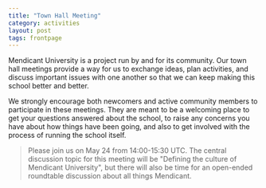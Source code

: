```yaml
---
title: "Town Hall Meeting"
category: activities
layout: post
tags: frontpage
---
```


Mendicant University is a project run by and for its community.
Our town hall meetings provide a way for us to exchange ideas,
plan activities, and discuss important issues with one another
so that we can keep making this school better and better.

We strongly encourage both newcomers and active community 
members to participate in these meetings. They are meant to
be a welcoming place to get your questions answered about 
the school, to raise any concerns you have about how things
have been going, and also to get involved with the process
of running the school itself.

> Please join us on May 24 from 14:00-15:30 UTC. The central
> discussion topic for this meeting will 
> be "Defining the culture of Mendicant University", but there
> will also be time for an open-ended roundtable discussion
> about all things Mendicant.
